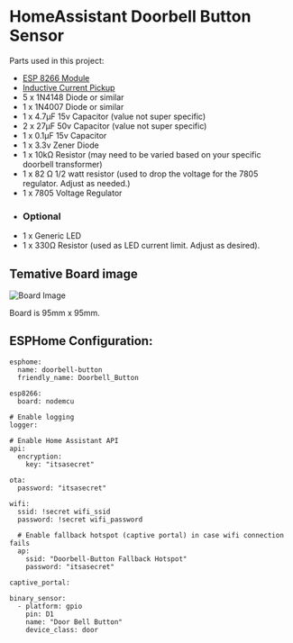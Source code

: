 # HomeAssistant Doorbell Button Sensor


Parts used in this project:

- [ESP 8266 Module](https://www.amazon.ca/gp/product/B07S5Z3VYZ/?&_encoding=UTF8&tag=mfreymond-20&linkCode=ur2&linkId=ecc55e3b7b3f051e2c1d24567067ee74&camp=15121&creative=330641)
- [Inductive Current Pickup](https://www.amazon.ca/gp/product/B00WS2QXG8/?&_encoding=UTF8&tag=mfreymond-20&linkCode=ur2&linkId=c5e86372a718adf1b25d73bab336b25f&camp=15121&creative=330641)
- 5 x 1N4148 Diode or similar
- 1 x 1N4007 Diode or similar
- 1 x 4.7µF 15v Capacitor (value not super specific)
- 2 x 27µF 50v Capacitor (value not super specific)
- 1 x 0.1µF 15v Capacitor 
- 1 x 3.3v Zener Diode
- 1 x 10kΩ Resistor (may need to be varied based on your specific doorbell transformer)
- 1 x 82 Ω 1/2 watt resistor (used to drop the voltage for the 7805 regulator.  Adjust as needed.)
- 1 x 7805 Voltage Regulator
- ### Optional
- 1 x Generic LED
- 1 x 330Ω Resistor (used as LED current limit.  Adjust as desired).

## Temative Board image
![Board Image](https://github.com/mfreymond/HomeAssistant_Doorbell/blob/main/Images/Doorbell%20Current%20sensor_Doorbell.png)

Board is 95mm x 95mm.

## ESPHome Configuration:

```
esphome:
  name: doorbell-button
  friendly_name: Doorbell_Button

esp8266:
  board: nodemcu

# Enable logging
logger:

# Enable Home Assistant API
api:
  encryption:
    key: "itsasecret"

ota:
  password: "itsasecret"

wifi:
  ssid: !secret wifi_ssid
  password: !secret wifi_password

  # Enable fallback hotspot (captive portal) in case wifi connection fails
  ap:
    ssid: "Doorbell-Button Fallback Hotspot"
    password: "itsasecret"

captive_portal:
    
binary_sensor:
  - platform: gpio
    pin: D1
    name: "Door Bell Button"
    device_class: door


```
